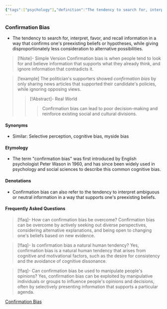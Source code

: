 ```yaml
---
{"tags":["psychology"],"definition":"The tendency to search for, interpret, favor, and recall information in a way that confirms one's preexisting beliefs or hypotheses, while giving disproportionately less consideration to alternative possibilities.","publish":true,"PassFrontmatter":true}
---
```


### Confirmation Bias

- The tendency to search for, interpret, favor, and recall information in a way that confirms one's preexisting beliefs or hypotheses, while giving disproportionately less consideration to alternative possibilities.

> [!Note]- Simple Version
> Confirmation bias is when people tend to look for and believe information that supports what they already think, and ignore information that contradicts it.

> [!example]
> The politician's supporters showed *confirmation bias* by only sharing news articles that supported their candidate's policies, while ignoring opposing views.
> > [!Abstract]- Real World
> > > Confirmation bias can lead to poor decision-making and reinforce existing social and cultural divisions.

#### **Synonyms**
- Similar: Selective perception, cognitive bias, myside bias

#### **Etymology**
- The term "confirmation bias" was first introduced by English psychologist Peter Wason in 1960, and has since been widely used in psychology and social sciences to describe this common cognitive bias.

#### **Denotations**
- Confirmation bias can also refer to the tendency to interpret ambiguous or neutral information in a way that supports one's preexisting beliefs.

#### Frequently Asked Questions

> [!faq]- How can confirmation bias be overcome?
> Confirmation bias can be overcome by actively seeking out diverse perspectives, considering alternative explanations, and being open to changing one's beliefs based on new evidence.

> [!faq]- Is confirmation bias a natural human tendency?
> Yes, confirmation bias is a natural human tendency that arises from cognitive and motivational factors, such as the desire for consistency and the avoidance of cognitive dissonance.

> [!faq]- Can confirmation bias be used to manipulate people's opinions?
> Yes, confirmation bias can be exploited by manipulative individuals or groups to influence people's opinions and decisions, often by selectively presenting information that supports a particular agenda.

[Confirmation Bias](https://en.wikipedia.org/wiki/Confirmation_bias)